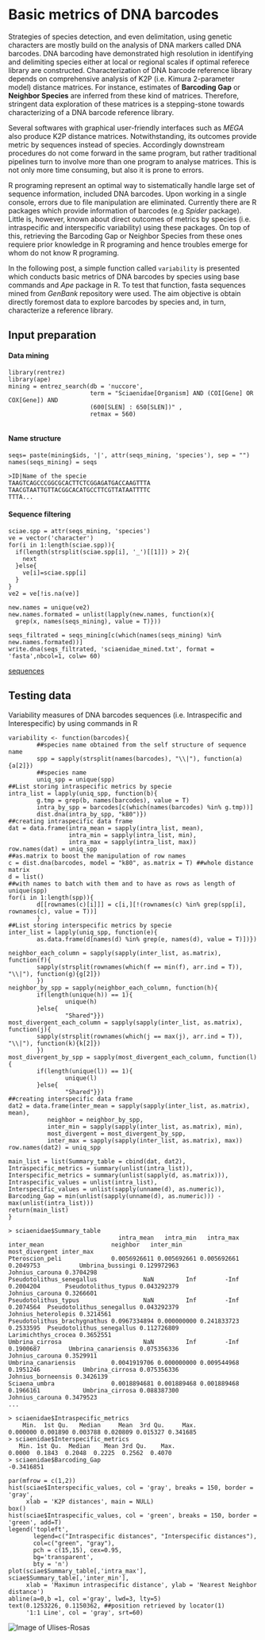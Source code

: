 # Basic metrics of DNA barcodes

Strategies of species detection, and even delimitation, using genetic characters are mostly build on the analysis of DNA markers called DNA barcodes. DNA barcoding have demonstrated high resolution in identifying and delimiting species either at local or regional scales if optimal referece library are constructed. Characterization of DNA barcode reference library depends on comprehensive analysis of K2P (i.e. Kimura 2-parameter model) distance matrices. For instance, estimates of **Barcoding Gap** or **Neighbor Species** are inferred from these kind of matrices. Therefore, stringent data exploration of these matrices is a stepping-stone towards characterizing of a DNA barcode reference library.

Several softwares with graphical user-friendly interfaces such as *MEGA* also produce K2P distance matrices. Notwithstanding, its outcomes provide metric by sequences instead of species. Accordingly downstream procedures do not come forward in the same program, but rather traditional pipelines turn to involve more than one program to analyse matrices. This is not only more time consuming, but also it is prone to errors. 

R programing represent an optimal way to sistematically handle large set of sequence information, included DNA barcodes. Upon working in a single console, errors due to file manipulation are eliminated. Currently there are R packages which provide information of barcodes (e.g _Spider_ package). Little is, however, known about direct outcomes of metrics by species (i.e. intraspecific and interspecific variability) using these packages. On top of this, retrieving the Barcoding Gap or Neighbor Species from these ones requiere prior knowledge in R programing and hence troubles emerge for whom do not know R programing.

In the following post, a simple function called `variability` is presented which conducts basic metrics of DNA barcodes by species using base commands and *Ape* package in R. To test that function, fasta sequences mined from _GenBank_ repository were used. The aim objective is obtain directly foremost data to explore barcodes by species and, in turn, characterize a reference library.

## Input preparation
#### Data mining
```Rscript
library(rentrez)
library(ape)
mining = entrez_search(db = 'nuccore', 
                       term = "Sciaenidae[Organism] AND (COI[Gene] OR COX[Gene]) AND 
                       (600[SLEN] : 650[SLEN])" ,
                       retmax = 560)
                       
```
#### Name structure
```Rscript
seqs= paste(mining$ids, '|', attr(seqs_mining, 'species'), sep = "")
names(seqs_mining) = seqs
```
```
>ID|Name of the specie
TAAGTCAGCCCGGCGCACTTCTCGGAGATGACCAAGTTTA
TAACGTAATTGTTACGGCACATGCCTTCGTTATAATTTTC
TTTA...
```

#### Sequence filtering

```Rscript
sciae.spp = attr(seqs_mining, 'species')
ve = vector('character')
for(i in 1:length(sciae.spp)){
  if(length(strsplit(sciae.spp[i], '_')[[1]]) > 2){
    next
  }else{
    ve[i]=sciae.spp[i]
  }
}
ve2 = ve[!is.na(ve)]
```
```Rscript
new.names = unique(ve2)
new.names.formated = unlist(lapply(new.names, function(x){
  grep(x, names(seqs_mining), value = T)}))

seqs_filtrated = seqs_mining[c(which(names(seqs_mining) %in% new.names.formated))]
write.dna(seqs_filtrated, 'sciaenidae_mined.txt', format = 'fasta',nbcol=1, colw= 60)
```
[sequences](https://github.com/Ulises-Rosas/DNA-Barcodes-BasicMetrics/blob/master/sciaenidae_mined_linsi_gblocks.txt)

## Testing data

Variability measures  of DNA barcodes sequences (i.e. Intraspecific and Interespecific) by using commands in R

```Rscript
variability <- function(barcodes){
        ##species name obtained from the self structure of sequence name
        spp = sapply(strsplit(names(barcodes), "\\|"), function(a){a[2]})
        ##species name
        uniq_spp = unique(spp)
##List storing intraspecific metrics by specie
intra_list = lapply(uniq_spp, function(b){
        g.tmp = grep(b, names(barcodes), value = T)
        intra_by_spp = barcodes[c(which(names(barcodes) %in% g.tmp))]
        dist.dna(intra_by_spp, "k80")})
##creating intraspecific data frame
dat = data.frame(intra_mean = sapply(intra_list, mean), 
                 intra_min = sapply(intra_list, min), 
                 intra_max = sapply(intra_list, max))   
row.names(dat) = uniq_spp
##as.matrix to boost the manipulation of row names
c = dist.dna(barcodes, model = "k80", as.matrix = T) ##whole distance matrix
d = list()
##with names to batch with them and to have as rows as length of unique(spp)
for(i in 1:length(spp)){
        d[[rownames(c)[i]]] = c[i,][!(rownames(c) %in% grep(spp[i], rownames(c), value = T))]
        }
##List storing interspecific metrics by specie
inter_list = lapply(uniq_spp, function(e){
        as.data.frame(d[names(d) %in% grep(e, names(d), value = T)])})

neighbor_each_column = sapply(sapply(inter_list, as.matrix), function(f){
        sapply(strsplit(rownames(which(f == min(f), arr.ind = T)), "\\|"), function(g){g[2]})
        })
neighbor_by_spp = sapply(neighbor_each_column, function(h){
        if(length(unique(h)) == 1){
                unique(h)
        }else{
                "Shared"}})
most_divergent_each_column = sapply(sapply(inter_list, as.matrix), function(j){
        sapply(strsplit(rownames(which(j == max(j), arr.ind = T)), "\\|"), function(k){k[2]})
        })
most_divergent_by_spp = sapply(most_divergent_each_column, function(l){
        if(length(unique(l)) == 1){
                unique(l)
        }else{
                "Shared"}})
##creating interspecific data frame
dat2 = data.frame(inter_mean = sapply(sapply(inter_list, as.matrix), mean),
           neighbor = neighbor_by_spp,
           inter_min = sapply(sapply(inter_list, as.matrix), min),
           most_divergent = most_divergent_by_spp,
           inter_max = sapply(sapply(inter_list, as.matrix), max))
row.names(dat2) = uniq_spp

main_list = list(Summary_table = cbind(dat, dat2),
Intraspecific_metrics = summary(unlist(intra_list)),
Interspecific_metrics = summary(unlist(sapply(d, as.matrix))),
Intraspecific_values = unlist(intra_list),
Interspecific_values = unlist(sapply(unname(d), as.numeric)),
Barcoding_Gap = min(unlist(sapply(unname(d), as.numeric))) - max(unlist(intra_list)))
return(main_list)
}
```
```
> sciaenidae$Summary_table
                               intra_mean   intra_min   intra_max inter_mean                   neighbor   inter_min          most_divergent inter_max
Pteroscion_peli              0.0056926611 0.005692661 0.005692661  0.2049753           Umbrina_bussingi 0.129972963         Johnius_carouna 0.3704298
Pseudotolithus_senegallus             NaN         Inf        -Inf  0.2004204       Pseudotolithus_typus 0.043292379         Johnius_carouna 0.3266601
Pseudotolithus_typus                  NaN         Inf        -Inf  0.2074564  Pseudotolithus_senegallus 0.043292379     Johnius_heterolepis 0.3214561
Pseudotolithus_brachygnathus 0.0967334894 0.000000000 0.241833723  0.2533595  Pseudotolithus_senegallus 0.112726809     Larimichthys_crocea 0.3652551
Umbrina_cirrosa                       NaN         Inf        -Inf  0.1900687        Umbrina_canariensis 0.075356336         Johnius_carouna 0.3529911
Umbrina_canariensis          0.0041919706 0.000000000 0.009544968  0.1951246            Umbrina_cirrosa 0.075356336      Johnius_borneensis 0.3426139
Sciaena_umbra                0.0018894681 0.001889468 0.001889468  0.1966161            Umbrina_cirrosa 0.088387300         Johnius_carouna 0.3479523
...
```
```
> sciaenidae$Intraspecific_metrics
    Min.  1st Qu.   Median     Mean  3rd Qu.     Max. 
0.000000 0.001890 0.003788 0.020809 0.015327 0.341685 
> sciaenidae$Interspecific_metrics
   Min. 1st Qu.  Median    Mean 3rd Qu.    Max. 
0.0000  0.1843  0.2048  0.2225  0.2562  0.4070 
> sciaenidae$Barcoding_Gap
-0.3416851
```
```Rscript
par(mfrow = c(1,2))
hist(sciae$Interspecific_values, col = 'gray', breaks = 150, border = 'gray', 
     xlab = 'K2P distances', main = NULL)
box()
hist(sciae$Intraspecific_values, col = 'green', breaks = 150, border = 'green', add=T)
legend('topleft', 
       legend=c("Intraspecific distances", "Interspecific distances"),
       col=c("green", "gray"), 
       pch = c(15,15), cex=0.95,
       bg='transparent',
       bty = 'n')
plot(sciae$Summary_table[,'intra_max'], sciae$Summary_table[,'inter_min'], 
     xlab = 'Maximun intraspecific distance', ylab = 'Nearest Neighbor distance')
abline(a=0,b =1, col ='gray', lwd=3, lty=5)
text(0.1253226, 0.1150362, ##position retrieved by locator(1) 
     '1:1 Line', col = 'gray', srt=60)
```
![Image of Ulises-Rosas](https://github.com/Ulises-Rosas/DNA-Barcodes-BasicMetrics/blob/master/plots.png)
